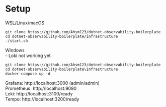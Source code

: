 # Setup

WSL/Linux/macOS<br />

``git clone https://github.com/Ahsm123/dotnet-observability-boilerplate``<br />
``cd dotnet-observability-boilerplate/infrastructure``<br />
``-/start.sh``<br />

Windows<br /> - Loki not working yet

``git clone https://github.com/Ahsm123/dotnet-observability-boilerplate``<br />
``cd dotnet-observability-boilerplate\infrastructure``<br />
``docker-compose up -d``<br />

Grafana: http://localhost:3000 (admin/admin)<br />
Prometheus: http://localhost:9090<br />
Loki: http://localhost:3100/ready<br /> 
Tempo: http://localhost:3200/ready<br />
